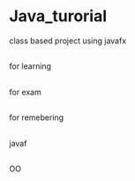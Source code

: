 # Java_turorial
class based project using javafx 
##
for learning
##
for exam
##
for remebering
##
javaf
##
OO
